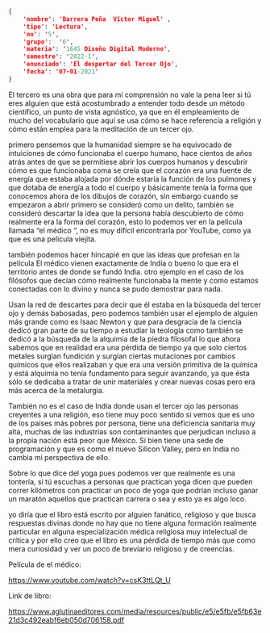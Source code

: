 
```json
{
    'nombre': 'Barrera Peña  Víctor Miguel' ,
    'tipo': 'Lectura',
    'no': '5',
    'grupo':  '6',
    'materia': '1645 Diseño Digital Moderno',
    'semestre': '2022-1',
    'enunciado': 'El despertar del Tercer Ojo',
    'fecha': '07-01-2021'
}
```

El tercero es una obra que para mí comprensión no vale la pena leer si tú eres alguien que está acostumbrado a entender todo desde un método científico, un punto de vista agnóstico, ya que en él empleamiento de mucho del vocabulario que aquí se usa cómo se hace referencia a religión y cómo están emplea para la meditación de un tercer ojo.

primero pensemos que la humanidad siempre se ha equivocado de intuiciones de cómo funcionaba el cuerpo humano, hace cientos de años atrás antes de que se permitiese abrir los cuerpos humanos y descubrir cómo es que funcionaba coma se creía que el corazón era una fuente de energía que estaba alojada por dónde estaría la función de los pulmones y que dotaba de energía a todo el cuerpo y básicamente tenía la forma que conocemos ahora de los dibujos de corazón, sin embargo cuando se empezaron a abrir primero se consideró como un delito, también se consideró descartar la idea que la persona había descubierto de cómo realmente era la forma del corazón, esto lo podemos ver en la película llamada “el médico “, no es muy difícil encontrarla por YouTube, como ya que es una película viejita.

también podemos hacer hincapié en que las ideas que profesan en la película El médico vienen exactamente de India o bueno lo que era el territorio antes de donde se fundó India. otro ejemplo en el caso de los filósofos que decían cómo realmente funcionaba la mente y como estamos conectadas con lo divino y nunca se pudo demostrar para nada. 

Usan la red de descartes para decir que él estaba en la búsqueda del tercer ojo y demás babosadas, pero podemos también usar el ejemplo de alguien más grande como es Isaac Newton y que para desgracia de la ciencia dedicó gran parte de su tiempo a estudiar la teología como también se dedicó a la búsqueda de la alquimia de la piedra filosofal lo que ahora sabemos que en realidad era una pérdida de tiempo ya que solo ciertos metales surgían fundición y surgían ciertas mutaciones por cambios químicos que ellos realizaban y que era una versión primitiva de la química y está alquimia no tenía fundamento para seguir avanzando, ya que ésta sólo se dedicaba a tratar de unir materiales y crear nuevas cosas pero era más acerca de la metalurgia. 

También no es el caso de India donde usan el tercer ojo las personas creyentes a una religión, eso tiene muy poco sentido si vemos que es uno de los países más pobres por persona, tiene una deficiencia sanitaria muy alta, muchas de las industrias son contaminantes que perjudican incluso a la propia nación está peor que México. Si bien tiene una sede de programación y que es como el nuevo Silicon Valley, pero en India no cambia mi perspectiva de ello. 

Sobre lo que dice del yoga pues podemos ver que realmente es una tontería, si tú escuchas a personas que practican yoga dicen que pueden correr kilómetros con practicar un poco de yoga que podrían incluso ganar un maratón aquellos que practican carrera o sea y esto ya es algo loco.

yo diría que el libro está escrito por alguien fanático, religioso y que busca respuestas divinas donde no hay que no tiene alguna formación realmente particular en alguna especialización médica religiosa muy intelectual de crítica y por ello creo que el libro es una pérdida de tiempo más que como mera curiosidad y ver un poco de breviario religioso y de creencias.

Película de el médico:

https://www.youtube.com/watch?v=csK3ttLQt_U

Link de libro:

https://www.aglutinaeditores.com/media/resources/public/e5/e5fb/e5fb63e21d3c492eabf6eb050d706158.pdf

